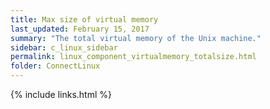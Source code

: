 ```yaml
---
title: ﻿Max size of virtual memory
last_updated: February 15, 2017
summary: "The total virtual memory of the Unix machine."
sidebar: c_linux_sidebar
permalink: linux_component_virtualmemory_totalsize.html
folder: ConnectLinux
---
```


{% include links.html %}
